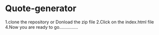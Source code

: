 # Quote-generator
1.clone the repository or Donload the zip file 
2.Click on the index.html file
4.Now you are ready to go...............
